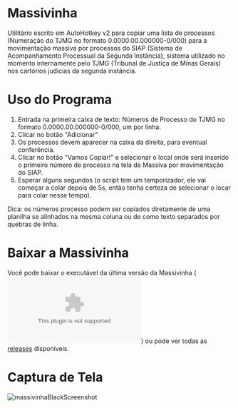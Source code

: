 # Massivinha

Utilitário escrito em AutoHotkey v2 para copiar uma lista de processos (Numeração do TJMG no formato 0.0000.00.000000-0/000) para a movimentação massiva por processos do SIAP (Sistema de Acompanhamento Processual da Segunda Instância), sistema utilizado no momento internamente pelo TJMG (Tribunal de Justiça de Minas Gerais) nos cartórios judicias da segunda instância.

# Uso do Programa

1. Entrada na primeira caixa de texto: Números de Processo do TJMG no formato 0.0000.00.000000-0/000, um por linha.
2. Clicar no botão "Adicionar"
3. Os processos devem aparecer na caixa da direita, para eventual conferência.
4. Clicar no botão "Vamos Copiar!" e selecionar o local onde será inserido o primeiro número de processo na tela de Massiva por movimentação do SIAP.
5. Esperar alguns segundos (o script tem um temporizador, ele vai começar a colar depois de 5s, então tenha certeza de selecionar o locar para colar nesse tempo).

Dica: os números processo podem ser copiados diretamente de uma planilha se alinhados na mesma coluna ou de como texto separados por quebras de linha.

# Baixar a Massivinha

Você pode baixar o executável da última versão da Massivinha (![Massivinha_Black.exe - v1.2.0](https://github.com/SomenteRafael/AHKv2-Massivinha/releases/download/v1.2.0/Massivinha_Black.exe)) ou pode ver todas as [releases](https://github.com/SomenteRafael/massivinha/releases) disponíveis.

# Captura de Tela

![massivinhaBlackScreenshot](https://github.com/user-attachments/assets/ffc968e8-f42a-40d9-a309-7ac7e8e493d6)
